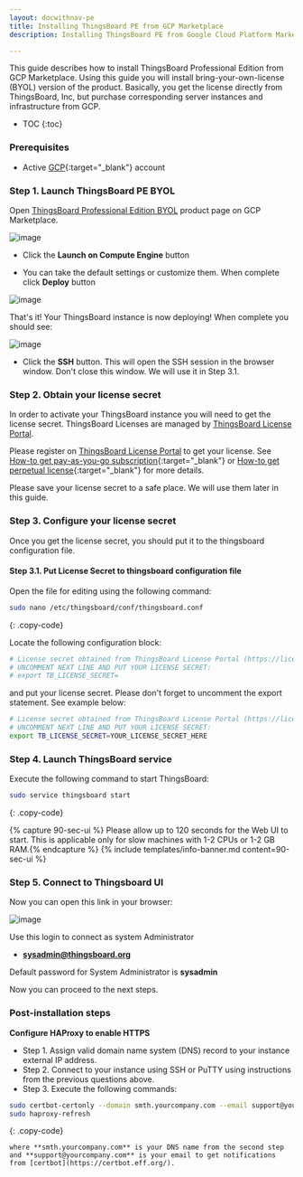 ```yaml
---
layout: docwithnav-pe
title: Installing ThingsBoard PE from GCP Marketplace
description: Installing ThingsBoard PE from Google Cloud Platform Marketplace

---
```


This guide describes how to install ThingsBoard Professional Edition from GCP Marketplace. 
Using this guide you will install bring-your-own-license (BYOL) version of the product.
Basically, you get the license directly from ThingsBoard, Inc, but purchase corresponding server instances and infrastructure from GCP.       

* TOC
{:toc}

### Prerequisites

- Active [GCP](https://cloud.google.com/){:target="_blank"} account

### Step 1. Launch ThingsBoard PE BYOL

Open [ThingsBoard Professional Edition BYOL](https://console.cloud.google.com/marketplace/details/thingsboard-public/thingsboard-pe) product page on GCP Marketplace.

![image](/images/user-guide/install/gcp-marketplace-pe/launch.png) 

- Click the **Launch on Compute Engine** button

- You can take the default settings or customize them. When complete click **Deploy** button

![image](/images/user-guide/install/gcp-marketplace-pe/deploy.png) 

That's it! Your ThingsBoard instance is now deploying! When complete you should see:

![image](/images/user-guide/install/gcp-marketplace-pe/ssh.png) 

- Click the **SSH** button. This will open the SSH session in the browser window. Don't close this window. We will use it in Step 3.1.

### Step 2. Obtain your license secret

In order to activate your ThingsBoard instance you will need to get the license secret. 
ThingsBoard Licenses are managed by [ThingsBoard License Portal](https://license.thingsboard.io/signup).   

Please register on [ThingsBoard License Portal](https://license.thingsboard.io/signup) to get your license. 
See [How-to get pay-as-you-go subscription](https://www.youtube.com/watch?v=dK-QDFGxWek){:target="_blank"} or [How-to get perpetual license](https://www.youtube.com/watch?v=GPe0lHolWek){:target="_blank"} for more details.
 
Please save your license secret to a safe place. We will use them later in this guide.
 
### Step 3. Configure your license secret

Once you get the license secret, you should put it to the thingsboard configuration file. 

#### Step 3.1. Put License Secret to thingsboard configuration file

Open the file for editing using the following command:

```bash 
sudo nano /etc/thingsboard/conf/thingsboard.conf
``` 
{: .copy-code}

Locate the following configuration block:

```bash
# License secret obtained from ThingsBoard License Portal (https://license.thingsboard.io)
# UNCOMMENT NEXT LINE AND PUT YOUR LICENSE SECRET:
# export TB_LICENSE_SECRET=
```

and put your license secret. Please don't forget to uncomment the export statement. See example below: 

```bash
# License secret obtained from ThingsBoard License Portal (https://license.thingsboard.io)
# UNCOMMENT NEXT LINE AND PUT YOUR LICENSE SECRET:
export TB_LICENSE_SECRET=YOUR_LICENSE_SECRET_HERE
``` 

### Step 4. Launch ThingsBoard service  

Execute the following command to start ThingsBoard:

```bash
sudo service thingsboard start
```
{: .copy-code}

{% capture 90-sec-ui %}
Please allow up to 120 seconds for the Web UI to start. This is applicable only for slow machines with 1-2 CPUs or 1-2 GB RAM.{% endcapture %}
{% include templates/info-banner.md content=90-sec-ui %}

### Step 5. Connect to Thingsboard UI

Now you can open this link in your browser:

![image](/images/user-guide/install/gcp-marketplace-pe/admin-panel.png) 

Use this login to connect as system Administrator 

- **sysadmin@thingsboard.org**

Default password for System Administrator is **sysadmin** 

Now you can proceed to the next steps.

### Post-installation steps

**Configure HAProxy to enable HTTPS**

 * Step 1. Assign valid domain name system (DNS) record to your instance external IP address.
 * Step 2. Connect to your instance using SSH or PuTTY using instructions from the previous questions above.
 * Step 3. Execute the following commands:
 ```bash
 sudo certbot-certonly --domain smth.yourcompany.com --email support@yourcompany.com
 sudo haproxy-refresh
 ```
{: .copy-code}

    where **smth.yourcompany.com** is your DNS name from the second step
    and **support@yourcompany.com** is your email to get notifications from [certbot](https://certbot.eff.org/). 
